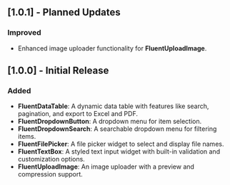 ## [1.0.1] -  Planned Updates
### Improved
- Enhanced image uploader functionality for **FluentUploadImage**.

## [1.0.0] - Initial Release
### Added
- **FluentDataTable**: A dynamic data table with features like search, pagination, and export to Excel and PDF.
- **FluentDropdownButton**: A dropdown menu for item selection.
- **FluentDropdownSearch**: A searchable dropdown menu for filtering items.
- **FluentFilePicker**: A file picker widget to select and display file names.
- **FluentTextBox**: A styled text input widget with built-in validation and customization options.
- **FluentUploadImage**: An image uploader with a preview and compression support.
